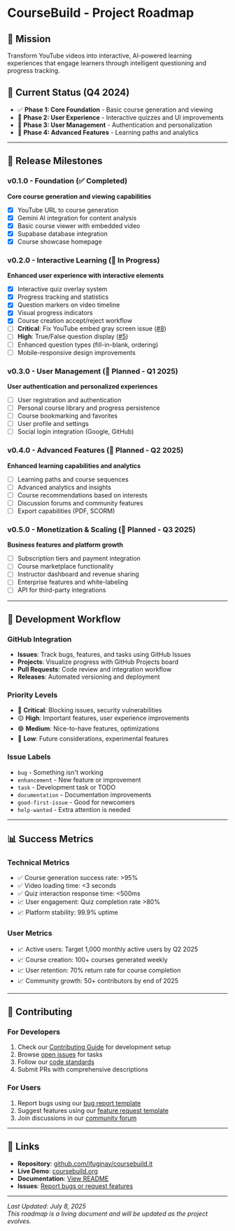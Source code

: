 # CourseBuild - Project Roadmap

## 🎯 Mission
Transform YouTube videos into interactive, AI-powered learning experiences that engage learners through intelligent questioning and progress tracking.

## 📍 Current Status (Q4 2024)
- ✅ **Phase 1: Core Foundation** - Basic course generation and viewing
- 🔄 **Phase 2: User Experience** - Interactive quizzes and UI improvements
- 📅 **Phase 3: User Management** - Authentication and personalization
- 📅 **Phase 4: Advanced Features** - Learning paths and analytics

---

## 🚀 Release Milestones

### v0.1.0 - Foundation (✅ Completed)
**Core course generation and viewing capabilities**
- [x] YouTube URL to course generation
- [x] Gemini AI integration for content analysis
- [x] Basic course viewer with embedded video
- [x] Supabase database integration
- [x] Course showcase homepage

### v0.2.0 - Interactive Learning (🔄 In Progress)
**Enhanced user experience with interactive elements**
- [x] Interactive quiz overlay system
- [x] Progress tracking and statistics
- [x] Question markers on video timeline
- [x] Visual progress indicators
- [x] Course creation accept/reject workflow
- [ ] **Critical**: Fix YouTube embed gray screen issue ([#8](https://github.com/jfuginay/coursebuild.it/issues/8))
- [ ] **High**: True/False question display ([#5](https://github.com/jfuginay/coursebuild.it/issues/5))
- [ ] Enhanced question types (fill-in-blank, ordering)
- [ ] Mobile-responsive design improvements

### v0.3.0 - User Management (📅 Planned - Q1 2025)
**User authentication and personalized experiences**
- [ ] User registration and authentication
- [ ] Personal course library and progress persistence
- [ ] Course bookmarking and favorites
- [ ] User profile and settings
- [ ] Social login integration (Google, GitHub)

### v0.4.0 - Advanced Features (📅 Planned - Q2 2025)
**Enhanced learning capabilities and analytics**
- [ ] Learning paths and course sequences
- [ ] Advanced analytics and insights
- [ ] Course recommendations based on interests
- [ ] Discussion forums and community features
- [ ] Export capabilities (PDF, SCORM)

### v0.5.0 - Monetization & Scaling (📅 Planned - Q3 2025)
**Business features and platform growth**
- [ ] Subscription tiers and payment integration
- [ ] Course marketplace functionality
- [ ] Instructor dashboard and revenue sharing
- [ ] Enterprise features and white-labeling
- [ ] API for third-party integrations

---

## 🔄 Development Workflow

### GitHub Integration
- **Issues**: Track bugs, features, and tasks using GitHub Issues
- **Projects**: Visualize progress with GitHub Projects board
- **Pull Requests**: Code review and integration workflow
- **Releases**: Automated versioning and deployment

### Priority Levels
- 🔴 **Critical**: Blocking issues, security vulnerabilities
- 🟡 **High**: Important features, user experience improvements
- 🟢 **Medium**: Nice-to-have features, optimizations
- 🔵 **Low**: Future considerations, experimental features

### Issue Labels
- `bug` - Something isn't working
- `enhancement` - New feature or improvement
- `task` - Development task or TODO
- `documentation` - Documentation improvements
- `good-first-issue` - Good for newcomers
- `help-wanted` - Extra attention is needed

---

## 📊 Success Metrics

### Technical Metrics
- ✅ Course generation success rate: >95%
- ✅ Video loading time: <3 seconds
- ✅ Quiz interaction response time: <500ms
- 📈 User engagement: Quiz completion rate >80%
- 📈 Platform stability: 99.9% uptime

### User Metrics
- 📈 Active users: Target 1,000 monthly active users by Q2 2025
- 📈 Course creation: 100+ courses generated weekly
- 📈 User retention: 70% return rate for course completion
- 📈 Community growth: 50+ contributors by end of 2025

---

## 🤝 Contributing

### For Developers
1. Check our [Contributing Guide](CONTRIBUTING.md) for development setup
2. Browse [open issues](https://github.com/jfuginay/coursebuild.it/issues) for tasks
3. Follow our [code standards](docs/CODE_STANDARDS.md)
4. Submit PRs with comprehensive descriptions

### For Users
1. Report bugs using our [bug report template](https://github.com/jfuginay/coursebuild.it/issues/new?template=bug_report.yml)
2. Suggest features using our [feature request template](https://github.com/jfuginay/coursebuild.it/issues/new?template=feature_request.yml)
3. Join discussions in our [community forum](https://github.com/jfuginay/coursebuild.it/discussions)

---

## 🔗 Links
- **Repository**: [github.com/jfuginay/coursebuild.it](https://github.com/jfuginay/coursebuild.it)
- **Live Demo**: [coursebuild.org](https://coursebuild.org)
- **Documentation**: [View README](README.md)
- **Issues**: [Report bugs or request features](https://github.com/jfuginay/coursebuild.it/issues)

---

*Last Updated: July 8, 2025*  
*This roadmap is a living document and will be updated as the project evolves.*